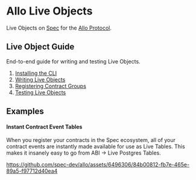 # Allo Live Objects

Live Objects on [Spec](https://spec.dev) for the [Allo Protocol](https://docs.allo.gitcoin.co).

## Live Object Guide

End-to-end guide for writing and testing Live Objects.

1. [Installing the CLI](/guides/CLI-Setup.md)
2. [Writing Live Objects](/guides/Writing-Live-Objects.md)
3. [Registering Contract Groups](/guides/Contract-Groups.md)
4. [Testing Live Objects](/guides/Testing-Live-Objects.md)

## Examples

#### Instant Contract Event Tables

When you register your contracts in the Spec ecosystem, all of your contract events are instantly made available for use as Live Tables. This makes it insanely easy to go from ABI -> Live Postgres Tables. 

https://github.com/spec-dev/allo/assets/6496306/84b00812-fb7e-465e-89a5-f97712d40ea4
